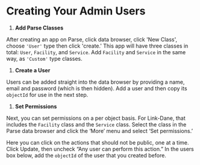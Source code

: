 # Creating Your Admin Users

1. **Add Parse Classes**

 After creating an app on Parse, click data browser, click 'New Class', choose `'User'` type then click 'create.' This app will have three classes in total: `User`, `Facility`, and `Service`. Add `Facility` and `Service` in the same way, as `'Custom'` type classes.
1. **Create a User**

 Users can be added straight into the data browser by providing a name, email and password (which is then hidden). Add a user and then copy its `objectId` for use in the next step.
1. **Set Permissions**

 Next, you can set permissions on a per object basis. For Link-Dane, that includes the `Facility` class and the `Service` class. Select the class in the Parse data browser and click the ‘More’ menu and select ‘Set permissions.’

 Here you can click on the actions that should not be public, one at a time. Click Update, then uncheck “Any user can perform this action.” In the users box below, add the `objectId` of the user that you created before.
